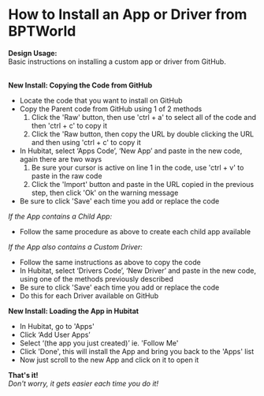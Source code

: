 # How to Install an App or Driver from BPTWorld
<b>Design Usage:</b><br>
Basic instructions on installing a custom app or driver from GitHub.<br><br>

<b>New Install: Copying the Code from GitHub</b><br>
* Locate the code that you want to install on GitHub
* Copy the Parent code from GitHub using 1 of 2 methods
  1. Click the 'Raw' button, then use 'ctrl + a' to select all of the code and then 'ctrl + c' to copy it
  2. Click the 'Raw button, then copy the URL by double clicking the URL and then using 'ctrl + c' to copy it
* In Hubitat, select ‘Apps Code’, ‘New App’ and paste in the new code, again there are two ways
  1. Be sure your cursor is active on line 1 in the code, use 'ctrl + v' to paste in the raw code
  2. Click the 'Import' button and paste in the URL copied in the previous step, then click 'Ok' on the warning message
* Be sure to click 'Save' each time you add or replace the code

<i>If the App contains a Child App:</i>
* Follow the same procedure as above to create each child app available

<i>If the App also contains a Custom Driver:</i>
* Follow the same instructions as above to copy the code
* In Hubitat, select ‘Drivers Code’, ‘New Driver’ and paste in the new code, using one of the methods previously described
* Be sure to click 'Save' each time you add or replace the code
* Do this for each Driver available on GitHub

<b>New Install: Loading the App in Hubitat</b><br>
* In Hubitat, go to 'Apps'
* Click ‘Add User Apps’
* Select ‘(the app you just created)’  ie. 'Follow Me'
* Click 'Done', this will install the App and bring you back to the 'Apps' list
* Now just scroll to the new App and click on it to open it

<b>That's it!</b><br>
<i>Don't worry, it gets easier each time you do it!</i>
